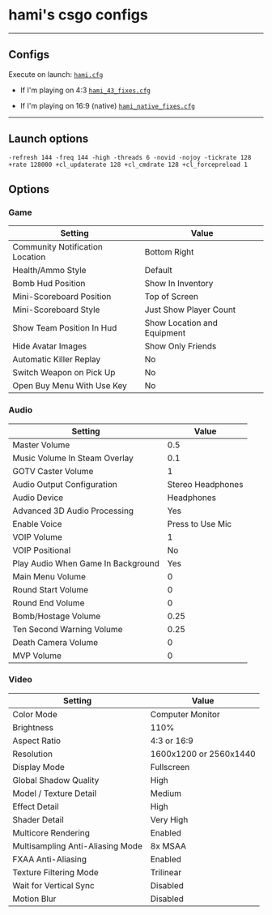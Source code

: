 # hami's csgo configs

---

## Configs

Execute on launch:
[`hami.cfg`](configs/hami.cfg)

 - If I'm playing on 4:3
   [`hami_43_fixes.cfg`](configs/hami_43_fixes.cfg)
  
 - If I'm playing on 16:9 (native)
   [`hami_native_fixes.cfg`](configs/hami_native_fixes.cfg)

---

## Launch options
```
-refresh 144 -freq 144 -high -threads 6 -novid -nojoy -tickrate 128 +rate 128000 +cl_updaterate 128 +cl_cmdrate 128 +cl_forcepreload 1
```

## Options

### Game

| Setting                         | Value                       |
|---------------------------------|-----------------------------|
| Community Notification Location | Bottom Right                |
| Health/Ammo Style               | Default                     |
| Bomb Hud Position               | Show In Inventory           |
| Mini-Scoreboard Position        | Top of Screen               |
| Mini-Scoreboard Style           | Just Show Player Count      |
| Show Team Position In Hud       | Show Location and Equipment |
| Hide Avatar Images              | Show Only Friends           |
| Automatic Killer Replay         | No                          |
| Switch Weapon on Pick Up        | No                          |
| Open Buy Menu With Use Key      | No                          |

### Audio

| Setting                               | Value                 |
|---------------------------------------|-----------------------|
| Master Volume                         | 0.5                   |
| Music Volume In Steam Overlay         | 0.1                   |
| GOTV Caster Volume                    | 1                     |
| Audio Output Configuration            | Stereo Headphones 	|
| Audio Device                          | Headphones            |
| Advanced 3D Audio Processing          | Yes                   |
| Enable Voice                          | Press to Use Mic      |
| VOIP Volume                           | 1                     |
| VOIP Positional                       | No                    |
| Play Audio When Game In Background    | Yes                   |
| Main Menu Volume                      | 0                     |
| Round Start Volume                    | 0                     |
| Round End Volume                      | 0                     |
| Bomb/Hostage Volume                   | 0.25                  |
| Ten Second Warning Volume             | 0.25                  |
| Death Camera Volume                   | 0                     |
| MVP Volume                            | 0                     |

### Video

| Setting                               | Value                  |
|---------------------------------------|------------------------|
| Color Mode                            | Computer Monitor       |
| Brightness                            | 110%                   |
| Aspect Ratio                          | 4:3 or 16:9            |
| Resolution                            | 1600x1200 or 2560x1440 |
| Display Mode                          | Fullscreen             |
| Global Shadow Quality                 | High                   |
| Model / Texture Detail                | Medium                 |
| Effect Detail                         | High                   |
| Shader Detail                         | Very High              |
| Multicore Rendering                   | Enabled                |
| Multisampling Anti-Aliasing Mode      | 8x MSAA                |
| FXAA Anti-Aliasing                    | Enabled                |
| Texture Filtering Mode                | Trilinear              |
| Wait for Vertical Sync                | Disabled               |
| Motion Blur                           | Disabled               |
